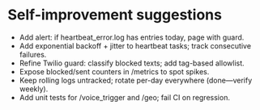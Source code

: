 # Self-improvement suggestions

- Add alert: if heartbeat_error.log has entries today, page with guard.
- Add exponential backoff + jitter to heartbeat tasks; track consecutive failures.
- Refine Twilio guard: classify blocked texts; add tag-based allowlist.
- Expose blocked/sent counters in /metrics to spot spikes.
- Keep rolling logs untracked; rotate per-day everywhere (done—verify weekly).
- Add unit tests for /voice_trigger and /geo; fail CI on regression.
